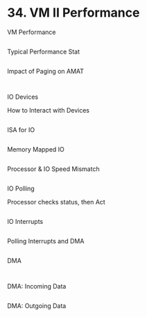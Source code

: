 # 34. VM II Performance



VM Performance



<figure><img src=".gitbook/assets/image.png" alt=""><figcaption></figcaption></figure>

Typical Performance Stat



<figure><img src=".gitbook/assets/image (1).png" alt=""><figcaption></figcaption></figure>

Impact of Paging on AMAT



<figure><img src=".gitbook/assets/image (2).png" alt=""><figcaption></figcaption></figure>



<figure><img src=".gitbook/assets/image (3).png" alt=""><figcaption></figcaption></figure>

IO Devices

How to Interact with Devices



<figure><img src=".gitbook/assets/image (4).png" alt=""><figcaption></figcaption></figure>



ISA for IO



<figure><img src=".gitbook/assets/image (5).png" alt=""><figcaption></figcaption></figure>

Memory Mapped IO



<figure><img src=".gitbook/assets/image (6).png" alt=""><figcaption></figcaption></figure>

Processor & IO Speed Mismatch



<figure><img src=".gitbook/assets/image (7).png" alt=""><figcaption></figcaption></figure>

IO Polling

Processor checks status, then Act



<figure><img src=".gitbook/assets/image (8).png" alt=""><figcaption></figcaption></figure>

IO Interrupts



<figure><img src=".gitbook/assets/image (9).png" alt=""><figcaption></figcaption></figure>

Polling Interrupts and DMA



<figure><img src=".gitbook/assets/image (10).png" alt=""><figcaption></figcaption></figure>

DMA



<figure><img src=".gitbook/assets/image (11).png" alt=""><figcaption></figcaption></figure>

<figure><img src=".gitbook/assets/image (12).png" alt=""><figcaption></figcaption></figure>

DMA: Incoming Data



<figure><img src=".gitbook/assets/image (13).png" alt=""><figcaption></figcaption></figure>

DMA: Outgoing Data



<figure><img src=".gitbook/assets/image (14).png" alt=""><figcaption></figcaption></figure>
